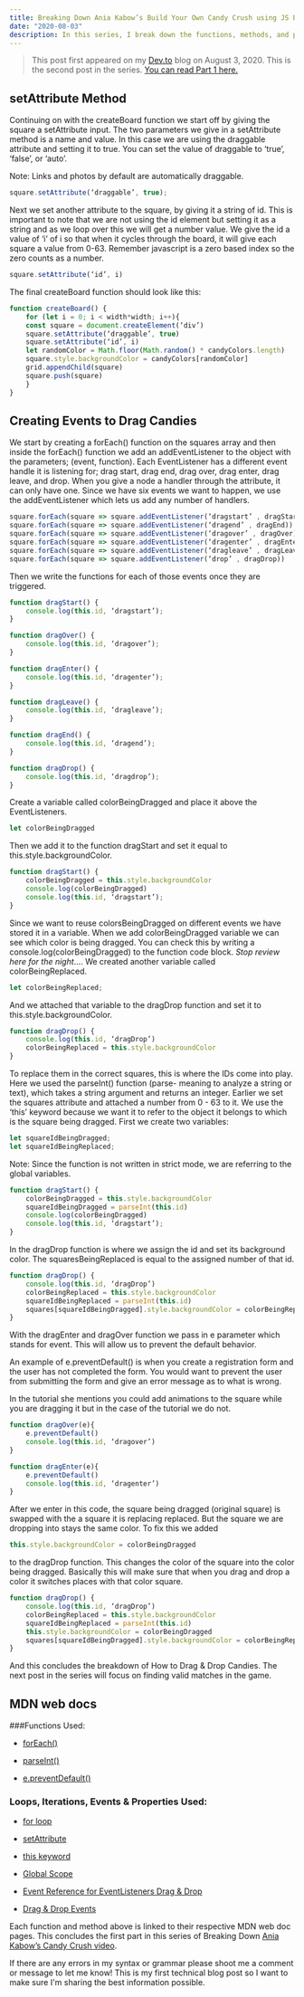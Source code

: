 ```yaml
---
title: Breaking Down Ania Kabow’s Build Your Own Candy Crush using JS Part 2 - Drag & Drop Candies
date: "2020-08-03"
description: In this series, I break down the functions, methods, and properties used in Ania Kabow's Candy Crush in JS tutorial.
---
```

>This post first appeared on my [Dev.to](https://dev.to/courtneypure/breaking-down-ania-kubow-s-candy-crush-game-in-js-part-2-kjn) blog on August 3, 2020. This is the second post in the series. [You can read Part 1 here.](https://dev.to/courtneypure/breaking-down-and-understanding-ania-kabow-s-build-your-own-candy-crush-using-javascript-part-1-8-create-the-game-board-3pck)

## setAttribute Method

Continuing on with the createBoard function we start off by giving the square a setAttribute input.  The two parameters we give in a setAttribute method is a name and value. In this case we are using the draggable attribute and setting it to true.  You can set the value of draggable to ‘true’, ‘false’, or ‘auto’.  

Note: Links and photos by default are automatically draggable.

```javascript
square.setAttribute(‘draggable’, true);
```

Next we set another attribute to the square, by giving it a string of id.  This is important to note that we are not using the id element but setting it as a string and as we loop over this we will get a number value.  We give the id a value of ‘i’ of i so that when it cycles through the board, it will give each square a value from 0-63.  Remember javascript is a zero based index so the zero counts as a number.

```javascript
square.setAttribute(‘id’, i)
```

The final createBoard function should look like this:

```javascript
function createBoard() {
	for (let i = 0; i < width*width; i++){
	const square = document.createElement(‘div’)
	square.setAttribute(‘draggable’, true)
	square.setAttribute(‘id’, i)
	let randomColor = Math.floor(Math.random() * candyColors.length)
	square.style.backgroundColor = candyColors[randomColor]
	grid.appendChild(square)
	square.push(square)
	}
}
```



## Creating Events to Drag Candies
We start by creating a forEach() function on the squares array and then inside the forEach() function we add an addEventListener to the object with the parameters; (event, function).  Each EventListener has a different event handle it is listening for; drag start, drag end, drag over, drag enter, drag leave, and drop.  When you give a node a handler through the attribute, it can only have one.  Since we have six events we want to happen, we use the addEventListener which lets us add any number of handlers.  

```javascript
square.forEach(square => square.addEventListener(‘dragstart’ , dragStart))
square.forEach(square => square.addEventListener(‘dragend’ , dragEnd))
square.forEach(square => square.addEventListener(‘dragover’ , dragOver))
square.forEach(square => square.addEventListener(‘dragenter’ , dragEnter))
square.forEach(square => square.addEventListener(‘dragleave’ , dragLeave))
square.forEach(square => square.addEventListener(‘drop’ , dragDrop))
```

Then we write the functions for each of those events once they are triggered.

```javascript
function dragStart() {
	console.log(this.id, ‘dragstart’);
}

function dragOver() {
	console.log(this.id, ‘dragover’);
}

function dragEnter() {
	console.log(this.id, ‘dragenter’);
}

function dragLeave() {
	console.log(this.id, ‘dragleave’);
}

function dragEnd() {
	console.log(this.id, ‘dragend’);
}

function dragDrop() {
	console.log(this.id, ‘dragdrop’);
}
```

Create a variable called colorBeingDragged and place it above the EventListeners.

```javascript
let colorBeingDragged
```

Then we add it to the function dragStart and set it equal to this.style.backgroundColor.

```javascript
function dragStart() {
	colorBeingDragged = this.style.backgroundColor
	console.log(colorBeingDragged)
	console.log(this.id, ‘dragstart’);
}
```

Since we want to reuse colorsBeingDragged on different events we have stored it in a variable. When we add colorBeingDragged variable we can see which color is being dragged.  You can check this by writing a console.log(colorBeingDragged) to the function code block.
*Stop review here for the night*….
We created another variable called colorBeingReplaced.

```javascript
let colorBeingReplaced;
```

And we attached that variable to the dragDrop function and set it to this.style.backgroundColor.

```javascript
function dragDrop() {
	console.log(this.id, ‘dragDrop’)
	colorBeingReplaced = this.style.backgroundColor
}
```


To replace them in the correct squares, this is where the IDs come into play. Here we used the parseInt() function (parse- meaning to analyze a string or text),  which takes a string argument and returns an integer.  Earlier we set the squares attribute and attached a number from 0 - 63 to it.  We use  the ‘this’ keyword because we want it to refer to the object it belongs to which is the square being dragged.  First we create two variables:

```javascript
let squareIdBeingDragged;
let squareIdBeingReplaced;
```

Note: Since the function is not written in strict mode, we are referring to the global variables.

```javascript
function dragStart() {
	colorBeingDragged = this.style.backgroundColor
	squareIdBeingDragged = parseInt(this.id)
	console.log(colorBeingDragged)
	console.log(this.id, ‘dragstart’);
}
```

In the dragDrop function is where we assign the id and set its background color. The squaresBeingReplaced is equal to the assigned number of that id.

```javascript
function dragDrop() {
	console.log(this.id, ‘dragDrop’)
	colorBeingReplaced = this.style.backgroundColor
	squareIdBeingReplaced = parseInt(this.id)
	squares[squareIdBeingDragged].style.backgroundColor = colorBeingReplaced
}
```

With the dragEnter and dragOver function we pass in e parameter which stands for event.  This will allow us to prevent the default behavior.  

An example of e.preventDefault() is when you create a registration form and the user has not completed the form.  You would want to prevent the user from submitting the form and give an error message as to what is wrong.

In the tutorial she mentions you could add animations to the square while you are dragging it but in the case of the tutorial we do not.

```javascript
function dragOver(e){
	e.preventDefault()
	console.log(this.id, ‘dragover’)
}

function dragEnter(e){
	e.preventDefault()
	console.log(this.id, ‘dragenter’)
}
```

After we enter in this code, the square being dragged (original square) is swapped with the a square it is replacing replaced. But the square we are dropping into stays the same color.  To fix this we added

```javascript
this.style.backgroundColor = colorBeingDragged
```

to the dragDrop function.   This changes the color of the square into the color being dragged.  Basically this will make sure that when you drag and drop a color it switches places with that color square.

```javascript
function dragDrop() {
	console.log(this.id, ‘dragDrop’)
	colorBeingReplaced = this.style.backgroundColor
	squareIdBeingReplaced = parseInt(this.id)
	this.style.backgroundColor = colorBeingDragged
	squares[squareIdBeingDragged].style.backgroundColor = colorBeingReplaced
}
```

And this concludes the breakdown of How to Drag & Drop Candies.  The next post in the series will focus on finding valid matches in the game.

## MDN web docs
###Functions Used:
* [forEach()](https://developer.mozilla.org/en-US/docs/Web/JavaScript/Reference/Global_Objects/Array/forEach)

* [parseInt()](https://developer.mozilla.org/en-US/docs/Web/JavaScript/Reference/Global_Objects/parseInt)

* [e.preventDefault() ](https://developer.mozilla.org/en-US/docs/Web/API/Event/preventDefault)

### Loops, Iterations, Events & Properties Used:
* [for loop](https://developer.mozilla.org/en-US/docs/Web/JavaScript/Guide/Loops_and_iteration)

* [setAttribute](https://developer.mozilla.org/en-US/docs/Web/API/Element/setAttribute)

* [this keyword](https://developer.mozilla.org/en-US/docs/Web/JavaScript/Reference/Operators/this)

* [Global Scope](https://developer.mozilla.org/en-US/docs/Glossary/Global_scope)

* [Event Reference for EventListeners Drag & Drop](https://developer.mozilla.org/en-US/docs/Web/Events)
* [Drag & Drop Events](https://developer.mozilla.org/en-US/docs/Web/API/HTML_Drag_and_Drop_API)


Each function and method above is linked to their respective MDN web doc pages.  This concludes the first part in this series of Breaking Down [Ania Kabow’s Candy Crush video](https://www.youtube.com/watch?v=XD5sZWxwJUk).

If there are any errors in my syntax or grammar please shoot me a comment or message to let me know!  This is my first technical blog post so I want to make sure I'm sharing the best information possible.
